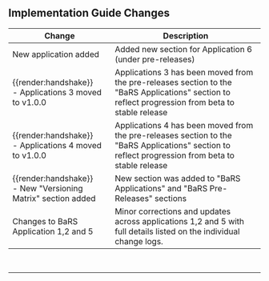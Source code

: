 <div class="bars-blg-expander">
<div class="bars-blg-expander-entry" id="v1.4.0">

## Implementation Guide Changes

| Change                                | Description                                                                                                                                         |
|---------------------------------------|-----------------------------------------------------------------------------------------------------------------------------------------------------|
| New application added                | Added new section for Application 6 (under pre-releases)                                                                                            |
| <div class="imgHandshake">{{render:handshake}}</div> - Applications 3 moved to v1.0.0         | Applications 3 has been moved from the pre-releases section to the "BaRS Applications" section to reflect progression from beta to stable release |
| <div class="imgHandshake">{{render:handshake}}</div> - Applications 4 moved to v1.0.0         | Applications 4 has been moved from the pre-releases section to the "BaRS Applications" section to reflect progression from beta to stable release |
| <div class="imgHandshake">{{render:handshake}}</div> - New "Versioning Matrix" section added | New section was added to "BaRS Applications" and "BaRS Pre-Releases" sections                                                                       |
|Changes to BaRS Application 1,2 and 5      |Minor corrections and updates across applications 1,2 and 5 with full details listed on the individual change logs.|

<p>
</div>
</div>
<br>
<hr>
